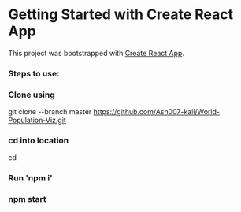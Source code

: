 # Getting Started with Create React App

This project was bootstrapped with [Create React App](https://github.com/facebook/create-react-app).


### Steps to use:

### Clone using
git clone --branch master https://github.com/Ash007-kali/World-Population-Viz.git

### cd into location
cd <location>
  
### Run 'npm i'
  
### npm start
